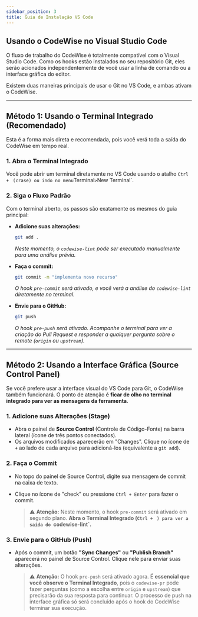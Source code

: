 ```yaml
---
sidebar_position: 3
title: Guia de Instalação VS Code
---
```



## Usando o CodeWise no Visual Studio Code

O fluxo de trabalho do CodeWise é totalmente compatível com o Visual Studio Code. Como os hooks estão instalados no seu repositório Git, eles serão acionados independentemente de você usar a linha de comando ou a interface gráfica do editor.

Existem duas maneiras principais de usar o Git no VS Code, e ambas ativam o CodeWise.

---

## Método 1: Usando o Terminal Integrado (Recomendado)

Esta é a forma mais direta e recomendada, pois você verá toda a saída do CodeWise em tempo real.

### 1. Abra o Terminal Integrado
Você pode abrir um terminal diretamente no VS Code usando o atalho `Ctrl + ` ` (crase) ou indo no menu `Terminal` > `New Terminal`.

### 2. Siga o Fluxo Padrão
Com o terminal aberto, os passos são exatamente os mesmos do guia principal:

* **Adicione suas alterações:**
    ```bash
    git add .
    ```
    *Neste momento, o `codewise-lint` pode ser executado manualmente para uma análise prévia.*

* **Faça o commit:**
    ```bash
    git commit -m "implementa novo recurso"
    ```
    *O hook `pre-commit` será ativado, e você verá a análise do `codewise-lint` diretamente no terminal.*

* **Envie para o GitHub:**
    ```bash
    git push
    ```
    *O hook `pre-push` será ativado. Acompanhe o terminal para ver a criação do Pull Request e responder a qualquer pergunta sobre o remote (`origin` ou `upstream`).*

---

## Método 2: Usando a Interface Gráfica (Source Control Panel)

Se você prefere usar a interface visual do VS Code para Git, o CodeWise também funcionará. O ponto de atenção é **ficar de olho no terminal integrado para ver as mensagens da ferramenta**.

### 1. Adicione suas Alterações (Stage)
* Abra o painel de **Source Control** (Controle de Código-Fonte) na barra lateral (ícone de três pontos conectados).
* Os arquivos modificados aparecerão em "Changes". Clique no ícone de **`+`** ao lado de cada arquivo para adicioná-los (equivalente a `git add`).

### 2. Faça o Commit
* No topo do painel de Source Control, digite sua mensagem de commit na caixa de texto.
* Clique no ícone de "check" ou pressione `Ctrl + Enter` para fazer o commit.

    > ⚠️ **Atenção:** Neste momento, o hook `pre-commit` será ativado em segundo plano. **Abra o Terminal Integrado (`Ctrl + ` `) para ver a saída do `codewise-lint`.**

### 3. Envie para o GitHub (Push)
* Após o commit, um botão **"Sync Changes"** ou **"Publish Branch"** aparecerá no painel de Source Control. Clique nele para enviar suas alterações.

    > ⚠️ **Atenção:** O hook `pre-push` será ativado agora. É **essencial que você observe o Terminal Integrado**, pois o `codewise-pr` pode fazer perguntas (como a escolha entre `origin` e `upstream`) que precisarão da sua resposta para continuar. O processo de push na interface gráfica só será concluído após o hook do CodeWise terminar sua execução.
